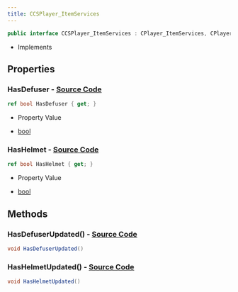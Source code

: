 ```yaml
---
title: CCSPlayer_ItemServices
---
```


```csharp
public interface CCSPlayer_ItemServices : CPlayer_ItemServices, CPlayerPawnComponent, ISchemaClass<CPlayerPawnComponent>, ISchemaClass<CPlayer_ItemServices>, ISchemaClass<CCSPlayer_ItemServices>, ISchemaField, ISchemaClass, INativeHandle
```

- Implements

## Properties

### **HasDefuser** - [Source Code](https://github.com/swiftly-solution/swiftlys2/blob/main/managed/src/SwiftlyS2.Generated/Schemas/Interfaces/CCSPlayer_ItemServices.cs#L16)

```csharp
ref bool HasDefuser { get; }
```

- Property Value

- [bool](https://learn.microsoft.com/dotnet/api/system.boolean)

### **HasHelmet** - [Source Code](https://github.com/swiftly-solution/swiftlys2/blob/main/managed/src/SwiftlyS2.Generated/Schemas/Interfaces/CCSPlayer_ItemServices.cs#L18)

```csharp
ref bool HasHelmet { get; }
```

- Property Value

- [bool](https://learn.microsoft.com/dotnet/api/system.boolean)

## Methods

### **HasDefuserUpdated()** - [Source Code](https://github.com/swiftly-solution/swiftlys2/blob/main/managed/src/SwiftlyS2.Generated/Schemas/Interfaces/CCSPlayer_ItemServices.cs#L20)

```csharp
void HasDefuserUpdated()
```

### **HasHelmetUpdated()** - [Source Code](https://github.com/swiftly-solution/swiftlys2/blob/main/managed/src/SwiftlyS2.Generated/Schemas/Interfaces/CCSPlayer_ItemServices.cs#L21)

```csharp
void HasHelmetUpdated()
```

